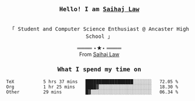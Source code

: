 <h3 align="center"><samp>Hello! I am <b><a rel="nofollow noopener noreferrer" target="_blank" href="">Saihaj Law</a></b></samp></h3>
<p align="center"><br>
  <samp>
    「 Student and Computer Science Enthusiast @ Ancaster High School </b> 」<br>
  </samp>
</p>

  <p align="center">
    ════ ⋆★⋆ ════<br>
    From <a href="">Saihaj Law</a>
  
  </p>
  
</samp>

<h3 align="center"><samp>What I spend my time on</samp></h3>
<p align="center">
<!--START_SECTION:waka-->

```text
TeX           5 hrs 37 mins   ██████████████████░░░░░░░   72.05 %
Org           1 hr 25 mins    ████▓░░░░░░░░░░░░░░░░░░░░   18.30 %
Other         29 mins         █▓░░░░░░░░░░░░░░░░░░░░░░░   06.34 %
```

<!--END_SECTION:waka-->
</p>

